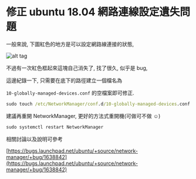 # 修正 ubuntu 18.04 網路連線設定遺失問題

一般來說, 下圖紅色的地方是可以設定網路線連接的狀態,

![alt tag](https://i.imgur.com/3wLYDUA.png)

不過有一次紅色框起來這塊自己消失了, 找了很久, 似乎是 bug,

這邊紀錄一下, 只需要在底下的路徑建立一個檔名為

`10-globally-managed-devices.conf` 的空檔案即可修正.

```cmd
sudo touch /etc/NetworkManager/conf.d/10-globally-managed-devices.conf
```

建議再重開 NetworkManager, 更好的方法式重開機(可做可不做 :relaxed:)

```cmd
sudo systemctl restart NetworkManager
```

相關討論以及說明可參考

[https://bugs.launchpad.net/ubuntu/+source/network-manager/+bug/1638842](https://bugs.launchpad.net/ubuntu/+source/network-manager/+bug/1638842)
